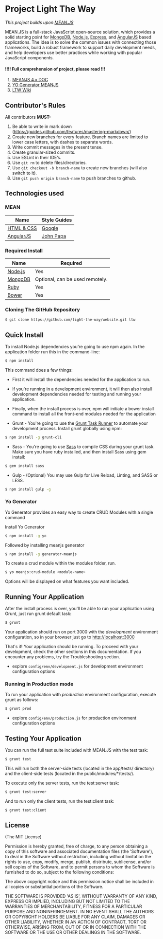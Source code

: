 # Project Light The Way

*This project builds upon [MEAN.JS](http://meanjs.org/)*

MEAN.JS is a full-stack JavaScript open-source solution, which provides a solid starting point for [MongoDB](http://www.mongodb.org/), [Node.js](http://www.nodejs.org/), [Express](http://expressjs.com/), and [AngularJS](http://angularjs.org/) based applications. The idea is to solve the common issues with connecting those frameworks, build a robust framework to support daily development needs, and help developers use better practices while working with popular JavaScript components.


#### !!!! Full comprehension of project, please read !!!
1. [MEANJS 4.x DOC](http://meanjs.org/docs/0.4.x/)
2. [YO Generator MEANJS](http://meanjs.org/generator.html)
3. [LTW Wiki](https://github.com/light-the-way/website/wiki)

## Contributor's Rules
All contributors **MUST:**

  1. Be able to write in mark down (https://guides.github.com/features/mastering-markdown/)
  2. Create new branches for every feature. Branch names are limited to
     lower case letters, with dashes to separate words.
  3. Write commit messages in the present tense.
  4. Create granular-sized commits.
  5. Use ESLint in their IDE’s.
  6. Use `git rm` to delete files/directories.
  7. Use `git checkout -b branch-name` to create new branches (will also
     switch to it).
  8. Use `git push origin branch-name` to push branches to github.


## Technologies used


### MEAN
| Name | Style Guides |
| ---- | ----- |
|[HTML & CSS](https://developer.mozilla.org/en-US/docs/Web)| [Google](https://google.github.io/styleguide/htmlcssguide.html) |
|[AngularJS](http://angularjs.org/)| [John Papa ](https://github.com/johnpapa/angular-styleguide/tree/master/a1) |

### Required Install
| Name | Required |
| ---- | ----- |
|[Node.js](http://nodejs.org/)| Yes |
|[MongoDB](http://mongodb.org/)| Optional, can be used remotely. |
|[Ruby](https://www.ruby-lang.org/en/)| Yes |
|[Bower](https://bower.io/)| Yes |


### Cloning The GitHub Repository

```bash
$ git clone https://github.com/light-the-way/website.git ltw
```

## Quick Install
To install Node.js dependencies you're going to use npm again. In the application folder run this in the command-line:

```bash
$ npm install
```

This command does a few things:
* First it will install the dependencies needed for the application to run.
* If you're running in a development environment, it will then also install development dependencies needed for testing and running your application.
* Finally, when the install process is over, npm will initiate a bower install command to install all the front-end modules needed for the application


* Grunt - You're going to use the [Grunt Task Runner](http://gruntjs.com/) to automate your development process. Install grunt globally using npm:

```bash
$ npm install -g grunt-cli
```

* Sass - You're going to use [Sass](http://sass-lang.com/) to compile CSS during your grunt task. Make sure you have ruby installed, and then install Sass using gem install:

```bash
$ gem install sass
```

* Gulp - (Optional) You may use Gulp for Live Reload, Linting, and SASS or LESS.

```bash
$ npm install gulp -g
```

### Yo Generator

Yo Generator provides an easy way to create CRUD Modules with a single command

Install Yo Generator
```bash
$ npm install -g yo
```

Followed by installing meanjs generator

```bash
$ npm install -g generator-meanjs
```

To create a crud module within the modules folder, run.

```bash
$ yo meanjs:crud-module <module-name>
```

Options will be displayed on what features you want included.


## Running Your Application
After the install process is over, you'll be able to run your application using Grunt, just run grunt default task:

```bash
$ grunt
```

Your application should run on port 3000 with the *development* environment configuration, so in your browser just go to [http://localhost:3000](http://localhost:3000)

That's it! Your application should be running. To proceed with your development, check the other sections in this documentation.
If you encounter any problems, try the Troubleshooting section.

* explore `config/env/development.js` for development environment configuration options

### Running in Production mode
To run your application with *production* environment configuration, execute grunt as follows:

```bash
$ grunt prod
```

* explore `config/env/production.js` for production environment configuration options



## Testing Your Application
You can run the full test suite included with MEAN.JS with the test task:

```bash
$ grunt test
```

This will run both the server-side tests (located in the app/tests/ directory) and the client-side tests (located in the public/modules/\*/tests/).

To execute only the server tests, run the test:server task:

```bash
$ grunt test:server
```

And to run only the client tests, run the test:client task:

```bash
$ grunt test:client
```

## License
(The MIT License)

Permission is hereby granted, free of charge, to any person obtaining
a copy of this software and associated documentation files (the
'Software'), to deal in the Software without restriction, including
without limitation the rights to use, copy, modify, merge, publish,
distribute, sublicense, and/or sell copies of the Software, and to
permit persons to whom the Software is furnished to do so, subject to
the following conditions:

The above copyright notice and this permission notice shall be
included in all copies or substantial portions of the Software.

THE SOFTWARE IS PROVIDED 'AS IS', WITHOUT WARRANTY OF ANY KIND,
EXPRESS OR IMPLIED, INCLUDING BUT NOT LIMITED TO THE WARRANTIES OF
MERCHANTABILITY, FITNESS FOR A PARTICULAR PURPOSE AND NONINFRINGEMENT.
IN NO EVENT SHALL THE AUTHORS OR COPYRIGHT HOLDERS BE LIABLE FOR ANY
CLAIM, DAMAGES OR OTHER LIABILITY, WHETHER IN AN ACTION OF CONTRACT,
TORT OR OTHERWISE, ARISING FROM, OUT OF OR IN CONNECTION WITH THE
SOFTWARE OR THE USE OR OTHER DEALINGS IN THE SOFTWARE.
